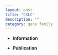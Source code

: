 ```yaml
---
layout: post
title: "CSLC"
description: ""
category: gene family
---
```


* **Information**  

* **Publication**  


